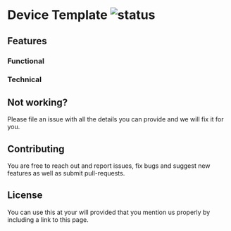 <!--
Add one of this in front of the title
![status](https://img.shields.io/badge/-in%20progress-red)
![status](https://img.shields.io/badge/-done-green)
![status](https://img.shields.io/badge/-stopped-lightgrey)
-->

# Device Template ![status](https://img.shields.io/badge/-stopped-lightgrey)

<!--
Describe briefly but descritively the device
-->

## Features
### Functional

<!--
Features that anyone would understand
Don't mention components or types of components (relays, transistors, etc)
A good example: Makes sandiwiches for free!
A bad example: SSR for quiet/durable operation
-->

### Technical

<!--
Mention architectural features, be as technical as you can but briefly
mention SSRs, operating frequency, etc
-->

<!--- DON'T CHANGE BELLOW THIS LINE -->

## Not working?
Please file an issue with all the details you can provide and we will fix it for you.

## Contributing
You are free to reach out and report issues, fix bugs and suggest new features as well as submit pull-requests.

## License
You can use this at your will provided that you mention us properly by including a link to this page.
